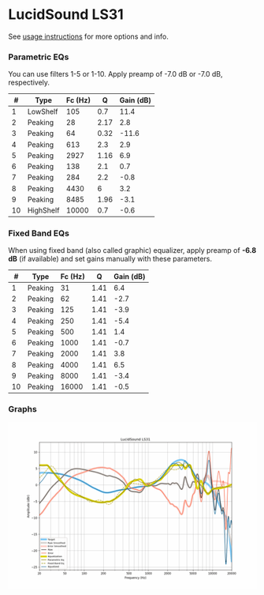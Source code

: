 # LucidSound LS31
See [usage instructions](https://github.com/jaakkopasanen/AutoEq#usage) for more options and info.

### Parametric EQs
You can use filters 1-5 or 1-10. Apply preamp of -7.0 dB or -7.0 dB, respectively.

|   # | Type      |   Fc (Hz) |    Q |   Gain (dB) |
|-----|-----------|-----------|------|-------------|
|   1 | LowShelf  |       105 | 0.7  |        11.4 |
|   2 | Peaking   |        28 | 2.17 |         2.8 |
|   3 | Peaking   |        64 | 0.32 |       -11.6 |
|   4 | Peaking   |       613 | 2.3  |         2.9 |
|   5 | Peaking   |      2927 | 1.16 |         6.9 |
|   6 | Peaking   |       138 | 2.1  |         0.7 |
|   7 | Peaking   |       284 | 2.2  |        -0.8 |
|   8 | Peaking   |      4430 | 6    |         3.2 |
|   9 | Peaking   |      8485 | 1.96 |        -3.1 |
|  10 | HighShelf |     10000 | 0.7  |        -0.6 |

### Fixed Band EQs
When using fixed band (also called graphic) equalizer, apply preamp of **-6.8 dB** (if available) and set gains manually with these parameters.

|   # | Type    |   Fc (Hz) |    Q |   Gain (dB) |
|-----|---------|-----------|------|-------------|
|   1 | Peaking |        31 | 1.41 |         6.4 |
|   2 | Peaking |        62 | 1.41 |        -2.7 |
|   3 | Peaking |       125 | 1.41 |        -3.9 |
|   4 | Peaking |       250 | 1.41 |        -5.4 |
|   5 | Peaking |       500 | 1.41 |         1.4 |
|   6 | Peaking |      1000 | 1.41 |        -0.7 |
|   7 | Peaking |      2000 | 1.41 |         3.8 |
|   8 | Peaking |      4000 | 1.41 |         6.5 |
|   9 | Peaking |      8000 | 1.41 |        -3.4 |
|  10 | Peaking |     16000 | 1.41 |        -0.5 |

### Graphs
![](./LucidSound%20LS31.png)
